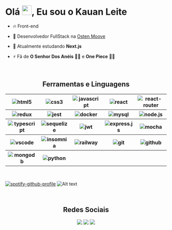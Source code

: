 <!--
<img align="right" height="590em" src="https://media.contentapi.ea.com/content/dam/eacom/lost-in-random/images/2021/09/lir-game-explosive-dice-image.png.adapt.crop16x9.652w.png" />

!-->

<h1 align="left"> Olá <img src="https://c.tenor.com/Wx9IEmZZXSoAAAAi/hi.gif" height="30px">, Eu sou o Kauan Leite </h1>

- 🔥 Front-end

- 🔭 Desenvolvedor FullStack na [Osten Moove](https://www.ostenmoove.com.br/)

- 🌱 Atualmente estudando **Next.js**

- ⚡ Fã de **O Senhor Dos Anéis** 🧙‍♂️ e **One Piece** :pirate_flag:

<!-- - 👨‍💻 More at ! -->
  
  <br>
  
  <div>
    <h2 align="center"> Ferramentas e Linguagens </h2>
  <table align="center">
    <tr>
      <th><img src="https://img.shields.io/badge/HTML5-E34F26?style=for-the-badge&logo=html5&logoColor=white" alt="html5" /></th>
      <th><img src="https://img.shields.io/badge/CSS3-1572B6?style=for-the-badge&logo=css3&logoColor=white" alt="css3" /></th>
      <th><img src="https://img.shields.io/badge/JavaScript-323330?style=for-the-badge&logo=javascript&logoColor=F7DF1E" alt="javascript" /></th>
      <th><img src="https://img.shields.io/badge/React-20232A?style=for-the-badge&logo=react&logoColor=61DAFB" alt="react" /></th>
      <th><img src="https://img.shields.io/badge/React_Router-CA4245?style=for-the-badge&logo=react-router&logoColor=white" alt="react-router" /></th>
    </tr>
    <tr>
      <th><img src="https://img.shields.io/badge/Redux-593D88?style=for-the-badge&logo=redux&logoColor=white" alt="redux" /></th>
      <th><img src="https://img.shields.io/badge/Jest-C21325?style=for-the-badge&logo=jest&logoColor=white" alt="jest" /></th>
      <th><img src="https://img.shields.io/badge/Docker-2CA5E0?style=for-the-badge&logo=docker&logoColor=white" alt="docker" /></th>
      <th><img src="https://img.shields.io/badge/MySQL-005C84?style=for-the-badge&logo=mysql&logoColor=white" alt="mysql" /></th>
      <th><img src="https://img.shields.io/badge/Node.js-339933?style=for-the-badge&logo=nodedotjs&logoColor=white" alt="node.js" /></th>
    </tr>
    <tr>
      <th><img src="https://img.shields.io/badge/TypeScript-007ACC?style=for-the-badge&logo=typescript&logoColor=white" alt="typescript" /></th>
      <th><img src="https://img.shields.io/badge/Sequelize-52B0E7?style=for-the-badge&logo=Sequelize&logoColor=white" alt="sequelize" /></th>
      <th><img src="https://img.shields.io/badge/JWT-000000?style=for-the-badge&logo=JSON%20web%20tokens&logoColor=white" alt="jwt" /></th>
      <th><img src="https://img.shields.io/badge/Express.js-000000?style=for-the-badge&logo=express&logoColor=white" alt="express.js" /></th>
      <th><img src="https://img.shields.io/badge/Mocha-8D6748?style=for-the-badge&logo=Mocha&logoColor=white" alt="mocha" /></th>
    </tr>
    <tr>
      <th><img src="https://img.shields.io/badge/VSCode-0078D4?style=for-the-badge&logo=visual%20studio%20code&logoColor=white" alt="vscode" /></th>
      <th><img src="https://img.shields.io/badge/Insomnia-5849be?style=for-the-badge&logo=Insomnia&logoColor=white" alt="insomnia" /></th>
      <th><img src="https://img.shields.io/badge/Railway-131415?style=for-the-badge&logo=railway&logoColor=white" alt="railway" /></th>
      <th><img src="https://img.shields.io/badge/GIT-E44C30?style=for-the-badge&logo=git&logoColor=white" alt="git" /></th>
      <th><img src="https://img.shields.io/badge/GitHub-100000?style=for-the-badge&logo=github&logoColor=white" alt="github" /></th>
    </tr>
    <tr>
      <th><img src="https://img.shields.io/badge/MongoDB-4EA94B?style=for-the-badge&logo=mongodb&logoColor=white" alt="mongodb" /></th>
      <th><img src="https://img.shields.io/badge/Python-FFD43B?style=for-the-badge&logo=python&logoColor=blue" alt="python" /></th>
      <th></th>
      <th></th>
      <th></th>
    </tr>
  </table>
 </div>
  
 </br>
 
   [![spotify-github-profile](https://spotify-github-profile.vercel.app/api/view?uid=u1a5y0ndvoynarp46zy3tqjo1&cover_image=true&theme=default&show_offline=true&background_color=121212&interchange=true)](https://spotify-github-profile.vercel.app/api/view?uid=u1a5y0ndvoynarp46zy3tqjo1&redirect=true) ![Alt text](https://spotify-recently-played-readme.vercel.app/api?user=u1a5y0ndvoynarp46zy3tqjo1&count=6)
   
 <br>
 
<div align="center">
  <h2 align="center"> Redes Sociais </h2>
  <a href = "https://www.instagram.com/kauansleite/"><img src="https://img.shields.io/badge/-Instagram-%23E4405F?style=for-the-badge&logo=instagram&logoColor=white" target="_blank"></a>
  <a href = "mailto:kauan.s.leite@gmail.com"><img src="https://img.shields.io/badge/-Gmail-%23333?style=for-the-badge&logo=gmail&logoColor=white" target="_blank"></a>
  <a href="https://www.linkedin.com/in/kauan-leite/" target="_blank"><img src="https://img.shields.io/badge/-LinkedIn-%230077B5?style=for-the-badge&logo=linkedin&logoColor=white" target="_blank"></a> 

 
</div>

